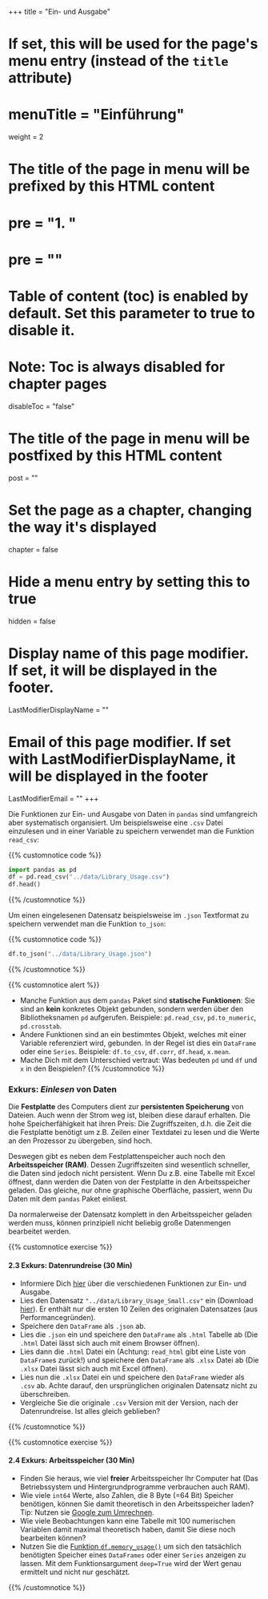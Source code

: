 +++
title = "Ein- und Ausgabe"
# If set, this will be used for the page's menu entry (instead of the `title` attribute)
# menuTitle = "Einführung"
weight = 2
# The title of the page in menu will be prefixed by this HTML content
# pre = "<b>1. </b>"
# pre = "<i class='fab fa-github'></i>"
# Table of content (toc) is enabled by default. Set this parameter to true to disable it.
# Note: Toc is always disabled for chapter pages
disableToc = "false"

# The title of the page in menu will be postfixed by this HTML content
post = ""
# Set the page as a chapter, changing the way it's displayed
chapter = false
# Hide a menu entry by setting this to true
hidden = false
# Display name of this page modifier. If set, it will be displayed in the footer.
LastModifierDisplayName = ""
# Email of this page modifier. If set with LastModifierDisplayName, it will be displayed in the footer
LastModifierEmail = ""
+++

Die Funktionen zur Ein- und Ausgabe von Daten in `pandas` sind umfangreich aber systematisch organisiert. Um beispielsweise eine `.csv` Datei einzulesen und in einer Variable zu speichern verwendet man die Funktion `read_csv`:

{{% customnotice code %}}
```python
import pandas as pd
df = pd.read_csv("../data/Library_Usage.csv")
df.head()
```
{{% /customnotice %}}

Um einen eingelesenen Datensatz beispielsweise im `.json` Textformat zu speichern verwendet man die Funktion `to_json`:

{{% customnotice code %}}
```python
df.to_json("../data/Library_Usage.json")
```

{{% /customnotice %}}

{{% customnotice alert %}}

- Manche Funktion aus dem `pandas` Paket sind **statische Funktionen**: Sie sind an **kein** konkretes Objekt gebunden, sondern werden über den Bibliotheksnamen `pd` aufgerufen. Beispiele: `pd.read_csv`, `pd.to_numeric`, `pd.crosstab`.
- Andere Funktionen sind an ein bestimmtes Objekt, welches mit einer Variable referenziert wird, gebunden. In der Regel ist dies ein `DataFrame` oder eine `Series`. Beispiele: `df.to_csv`, `df.corr`, `df.head`, `x.mean`.
- Mache Dich mit dem Unterschied vertraut: Was bedeuten `pd` und `df` und `x` in den Beispielen?
{{% /customnotice %}}


### Exkurs: *Einlesen* von Daten

Die **Festplatte** des Computers dient zur **persistenten Speicherung** von Dateien. Auch wenn der Strom weg ist, bleiben diese darauf erhalten. Die hohe Speicherfähigkeit hat ihren Preis: Die Zugriffszeiten, d.h. die Zeit die die Festplatte benötigt um z.B. Zeilen einer Textdatei zu lesen und die Werte an den Prozessor zu übergeben, sind hoch.

Deswegen gibt es neben dem Festplattenspeicher auch noch den **Arbeitsspeicher (RAM)**. Dessen Zugriffszeiten sind wesentlich schneller, die Daten sind jedoch nicht persistent. Wenn Du z.B. eine Tabelle mit Excel öffnest, dann werden die Daten von der Festplatte in den Arbeitsspeicher geladen. Das gleiche, nur ohne graphische Oberfläche, passiert, wenn Du Daten mit dem `pandas` Paket einliest.

Da normalerweise der Datensatz komplett in den Arbeitsspeicher geladen werden muss, können prinzipiell nicht beliebig große Datenmengen bearbeitet werden.

{{% customnotice exercise %}}

#### 2.3 Exkurs: Datenrundreise (30 Min)

- Informiere Dich [hier](https://pandas.pydata.org/pandas-docs/stable/reference/io.html) über die verschiedenen Funktionen zur Ein- und Ausgabe.
- Lies den Datensatz `"../data/Library_Usage_Small.csv"` ein (Download [hier](/data-librarian/data/Library_Usage_Small.csv)). Er enthält nur die ersten 10 Zeilen des originalen Datensatzes (aus Performancegründen).
- Speichere den `DataFrame` als `.json` ab.
- Lies die `.json` ein und speichere den `DataFrame` als `.html` Tabelle ab (Die `.html` Datei lässt sich auch mit einem Browser öffnen).
- Lies dann die `.html` Datei ein (Achtung: `read_html` gibt eine Liste von `DataFrame`s zurück!) und speichere den `DataFrame` als `.xlsx` Datei ab (Die `.xlsx` Datei lässt sich auch mit Excel öffnen).
- Lies nun die `.xlsx` Datei ein und speichere den `DataFrame` wieder als `.csv` ab. Achte darauf, den ursprünglichen originalen Datensatz nicht zu überschreiben.
- Vergleiche Sie die originale `.csv` Version mit der Version, nach der Datenrundreise. Ist alles gleich geblieben?

{{% /customnotice %}}

{{% customnotice exercise %}}

#### 2.4 Exkurs: Arbeitsspeicher (30 Min)

- Finden Sie heraus, wie viel **freier** Arbeitsspeicher Ihr Computer hat (Das Betriebssystem und Hintergrundprogramme verbrauchen auch RAM).
- Wie viele `int64` Werte, also Zahlen, die 8 Byte (=64 Bit) Speicher benötigen, können Sie damit theoretisch in den Arbeitsspeicher laden? Tip: Nutzen sie [Google zum Umrechnen](https://www.google.com/search?q=15.4+GiB+in+Byte).
- Wie viele Beobachtungen kann eine Tabelle mit 100 numerischen Variablen damit maximal theoretisch haben, damit Sie diese noch bearbeiten können?
- Nutzen Sie die [Funktion `df.memory_usage()`](https://pandas.pydata.org/pandas-docs/stable/reference/api/pandas.DataFrame.memory_usage.html) um sich den tatsächlich benötigten Speicher eines `DataFrames` oder einer `Series` anzeigen zu lassen. Mit dem Funktionsargument `deep=True` wird der Wert genau ermittelt und nicht nur geschätzt. 

{{% /customnotice %}}
